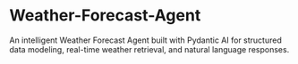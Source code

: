 # Weather-Forecast-Agent
An intelligent Weather Forecast Agent built with Pydantic AI for structured data modeling, real-time weather retrieval, and natural language responses.
